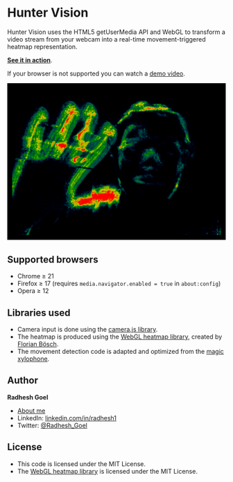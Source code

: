 Hunter Vision
===============

Hunter Vision uses the HTML5 getUserMedia API and WebGL to transform a video stream from your webcam into a real-time movement-triggered heatmap representation. 

**[See it in action](https://hunter-vision.vercel.app/)**.

If your browser is not supported you can watch a [demo video](http://www.youtube.com/watch?v=a_4ZhcT9hSs).

<img src="images/screenshot.png" />

## Supported browsers

* Chrome &ge; 21
* Firefox &ge; 17 (requires `media.navigator.enabled = true` in `about:config`)
* Opera &ge; 12

## Libraries used

* Camera input is done using the [camera.js library](https://github.com/radhesh1/camera.js).
* The heatmap is produced using the [WebGL heatmap library](https://github.com/pyalot/webgl-heatmap), created by [Florian Bösch](https://github.com/pyalot).
* The movement detection code is adapted and optimized from the [magic xylophone](http://www.adobe.com/devnet/html5/articles/javascript-motion-detection.html).

## Author

**Radhesh Goel**

* [About me](https://portfolio-radhesh1.vercel.app/)
* LinkedIn: [linkedin.com/in/radhesh1](http://www.linkedin.com/in/radhesh-g)
* Twitter: [@Radhesh_Goel](https://twitter.com/Radhesh_Goel)

## License

- This code is licensed under the MIT License.
- The [WebGL heatmap library](https://github.com/pyalot/webgl-heatmap/) is licensed under the MIT License.
